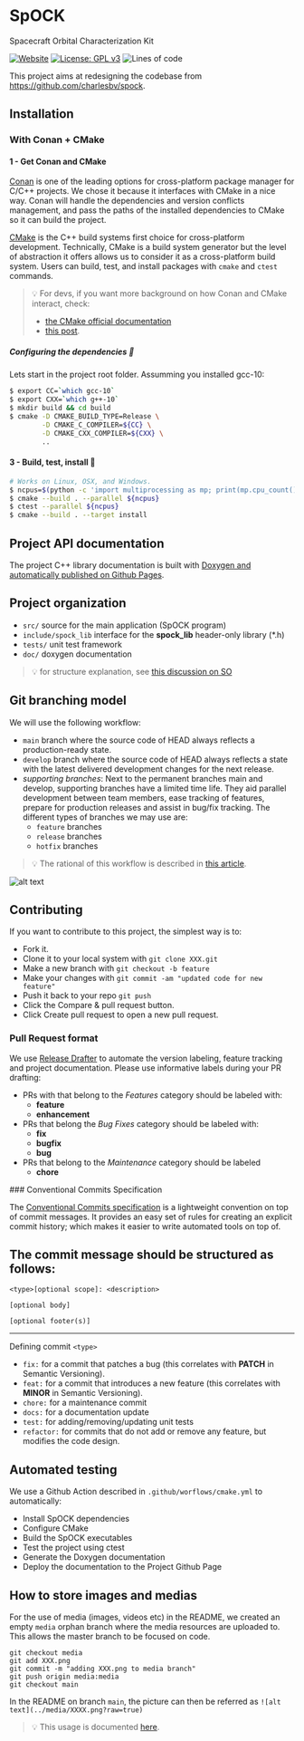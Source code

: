 # SpOCK
Spacecraft Orbital Characterization Kit

[![Website](https://img.shields.io/website?down_message=documentation%20offline&up_message=documentation%20online%21&url=https%3A%2F%2Fbecheler.github.io%2FSpOCK%2F)](https://becheler.github.io/SpOCK/)
[![License: GPL v3](https://img.shields.io/badge/License-GPLv3-blue.svg)](https://www.gnu.org/licenses/gpl-3.0)
![Lines of code](https://img.shields.io/tokei/lines/github/Becheler/SpOCK)

This project aims at redesigning the codebase from https://github.com/charlesbv/spock.

## Installation

### With Conan + CMake

#### 1 - Get Conan and CMake

[Conan](https://conan.io/) is one of the leading options for cross-platform package
manager for C/C++ projects. We chose it because it interfaces with CMake in a nice
way. Conan will handle the dependencies and version conflicts management, and pass
the paths of the installed dependencies to CMake so it can build the project.

[CMake](https://cmake.org/cmake/help/latest/manual/cmake.1.html) is the C++ build systems first choice for cross-platform development. Technically, CMake is a build system generator but the
level of abstraction it offers allows us to consider it as a cross-platform build system.
Users can build, test, and install packages with `cmake` and `ctest` commands.

> :bulb: For devs, if you want more background on how Conan and CMake interact, check:
> - [the CMake official documentation](https://docs.conan.io/en/1.36/integrations/build_system/cmake.html)
> - [this post](https://jfreeman.dev/blog/2019/05/22/trying-conan-with-modern-cmake:-dependencies/).

##### Configuring the dependencies :wrench:

Lets start in the project root folder. Assumming you installed gcc-10:

```bash
$ export CC=`which gcc-10`
$ export CXX=`which g++-10`
$ mkdir build && cd build
$ cmake -D CMAKE_BUILD_TYPE=Release \
        -D CMAKE_C_COMPILER=${CC} \
        -D CMAKE_CXX_COMPILER=${CXX} \
        ..
```

#### 3 - Build, test, install :rocket:

```bash
# Works on Linux, OSX, and Windows.
$ ncpus=$(python -c 'import multiprocessing as mp; print(mp.cpu_count())')
$ cmake --build . --parallel ${ncpus}
$ ctest --parallel ${ncpus}
$ cmake --build . --target install
```

## Project API documentation

The project C++ library documentation is built with [Doxygen and automatically published on Github Pages](https://becheler.github.io/SpOCK/).

## Project organization

- `src/` source for the main application (SpOCK program)
- `include/spock_lib` interface for the **spock_lib** header-only library (*.h)
- `tests/` unit test framework
- `doc/` doxygen documentation

> :bulb: for structure explanation, see [this discussion on SO](https://stackoverflow.com/questions/2360734/whats-a-good-directory-structure-for-larger-c-projects-using-makefile)

## Git branching model

We will use the following workflow:

- `main` branch where the source code of HEAD always reflects a production-ready state.
- `develop` branch where the source code of HEAD always reflects a state with the latest delivered development changes for the next release.
- *supporting branches*: Next to the permanent branches main and develop, supporting branches have a limited time life. They aid parallel development between team members, ease tracking of features, prepare for production releases and assist in bug/fix tracking. The different types of branches we may use are:
  - `feature` branches
  - `release` branches
  - `hotfix` branches

> :bulb: The rational of this workflow is described in [this article](https://nvie.com/posts/a-successful-git-branching-model/).

![alt text](../media/git-branching-model.png?raw=true)

## Contributing

If you want to contribute to this project, the simplest way is to:
- Fork it.
- Clone it to your local system with `git clone XXX.git`
- Make a new branch with `git checkout -b feature`
- Make your changes with `git commit -am "updated code for new feature"`
- Push it back to your repo `git push`
- Click the Compare & pull request button.
- Click Create pull request to open a new pull request.

### Pull Request format

We use [Release Drafter](https://github.com/marketplace/actions/release-drafter) to automate the version labeling, feature tracking and project documentation. Please use informative labels during your PR drafting:

- PRs with that belong to the *Features* category should be labeled with:
  - **feature**
  - **enhancement**
- PRs that belong the *Bug Fixes* category should be labeled with:
  - **fix**
  - **bugfix**
  - **bug**
- PRs that belong to the *Maintenance* category should be labeled
  - **chore**

### Conventional Commits Specification

The [Conventional Commits specification](https://www.conventionalcommits.org/en/v1.0.0/) is a lightweight convention on top of commit messages. It provides an easy set of rules for creating an explicit commit history; which makes it easier to write automated tools on top of.

The commit message should be structured as follows:
--------------------
```
<type>[optional scope]: <description>

[optional body]

[optional footer(s)]
```
----------------------
Defining commit `<type>`
- `fix:` for a commit that patches a bug (this correlates with **PATCH** in Semantic Versioning).
- `feat:` for a commit that introduces a new feature (this correlates with **MINOR** in Semantic Versioning).
- `chore:` for a maintenance commit
- `docs:` for a documentation update
- `test:` for adding/removing/updating unit tests
- `refactor:` for commits that do not add or remove any feature, but modifies the code design.

## Automated testing

We use a Github Action described in `.github/worflows/cmake.yml` to automatically:
- Install SpOCK dependencies
- Configure CMake
- Build the SpOCK executables
- Test the project using ctest
- Generate the Doxygen documentation
- Deploy the documentation to the Project Github Page

## How to store images and medias

For the use of media (images, videos etc) in the README, we created an empty `media` orphan
branch where the media resources are uploaded to. This allows the master branch to be focused on code.

```
git checkout media
git add XXX.png
git commit -m "adding XXX.png to media branch"
git push origin media:media
git checkout main
```

In the README on branch `main`, the picture can then be referred as `![alt text](../media/XXXX.png?raw=true)`

> :bulb: This usage is documented [here](https://medium.com/@minamimunakata/how-to-store-images-for-use-in-readme-md-on-github-9fb54256e951).
